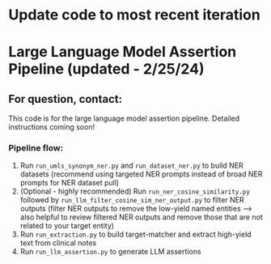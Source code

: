 # Update code to most recent iteration

# Large Language Model Assertion Pipeline (updated - 2/25/24)
## For question, contact: 

This code is for the large language model assertion pipeline. Detailed instructions coming soon!

### Pipeline flow:
1. Run ```run_umls_synonym_ner.py``` and ```run_dataset_ner.py``` to build NER datasets (recommend using targeted NER prompts instead of broad NER prompts for NER dataset pull)
2. (Optional - highly recommended) Run ```run_ner_cosine_similarity.py``` followed by ```run_llm_filter_cosine_sim_ner_output.py``` to filter NER outputs (filter NER outputs to remove the low-yield named entities --> also helpful to review filtered NER outputs and remove those that are not related to your target entity)
3. Run ```run_extraction.py``` to build target-matcher and extract high-yield text from clinical notes
4. Run ```run_llm_assertion.py``` to generate LLM assertions